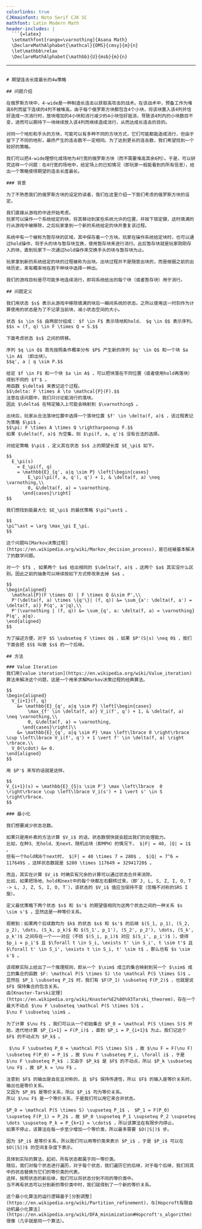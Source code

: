 ```yaml
---
colorlinks: true
CJKmainfont: Noto Serif CJK SC
mathfont: Latin Modern Math
header-includes: |
  ```{=latex}
  \setmathfont[range=\varnothing]{Asana Math}
  \DeclareMathAlphabet{\mathcal}{OMS}{cmsy}{m}{n}
  \let\mathbb\relax
  \DeclareMathAlphabet{\mathbb}{U}{msb}{m}{n}
  ```
---
```

# 期望连击长度最长的4w策略

## 问题介绍

在俄罗斯方块中，4-wide是一种制造长连击以获取高攻击的战术。在该战术中，预备工作为堆高6列而留下连续的4列不被堆高。由于每个俄罗斯方块都包含4个小块，将该块置入该4列并恰好造成一次消行时，放块增加的4小块和消行减少的4小块恰好抵消，导致该4列内的小块数目不变，进而可以期待下一块继续放入该4列而继续造成消行，从而达成长连击的目的。

对同一个地形和手头的方块，可能可以有多种不同的方块方式，它们可能都能造成消行，但由于留下了不同的地形，最终产生的连击数不一定相同。为了达到更长的连击数，我们希望找到一个较好的策略。

我们可以把4-wide理想化成场地为4行宽的俄罗斯方块（而不需要堆高其余6列）。于是，可以研究这样一个问题：在4行宽的场地中，给定场上的已知情况（即玩家一般能看到的所有信息），给出一个策略使得期望的连击长度最长。

### 背景

为了不熟悉我们的俄罗斯方块的设定的读者，我们在这里介绍一下我们考虑的俄罗斯方块的设定。

我们直接从游戏的中途开始考虑。
玩家可以操作一个系统给定的块，将其移动到某些系统允许的位置，并按下锁定键，这时填满的行从游戏中被移除，之后玩家拿到一个新的系统给定的块并重复该过程。

系统中有一个被称为暂存块的区域，其中保存着一个方块。玩家在操作系统给定块时，也可以通过hold操作，将手头的块与暂存块互换，使用暂存块来进行消行。此后暂存块就是玩家刚刚存入的块，直到玩家下一次通过hold操作来交换手头的块与暂存块为止。

玩家拿到新的系统给定的块的过程被称为出块。出块过程并不是随意出块的，而是根据之前的出块历史，来有概率地在若干种块中选择一种出。

我们的游戏目标是尽可能多地连续消行，即将系统给出的每个块（或者暂存块）用于消行。

## 问题定义

我们用状态 $s$ 表示从游戏中移除填满的块后一瞬间系统的状态。之所以使用这一时刻作为计算使用的状态是为了不记录当前块，减小状态空间的大小。

状态 $s \in S$ 由两部分组成： $f \in F$ 表示场地和hold， $q \in Q$ 表示序列。
$$s = (f, q) \in F \times Q = S.$$

下面考虑状态 $s$ 之间的转移。

序列 $q \in Q$ 首先按照条件概率分布 $P$ 产生新的序列 $q' \in Q$ 和一个块 $a \in A$ （即出块）。
$$q', a | q \sim P.$$

给定 $f \in F$ 和一个块 $a \in A$ ，可以把块落在不同位置（或者使用hold再落块）得到不同的 $f'$ 。
用函数 $\delta$ 来表记这个过程。
$$\delta: F \times A \to \mathcal{P}(F).$$
注意在该问题中，我们只讨论能消行的落块。
因此 $\delta$ 在特定输入上可能会映射到 $\varnothing$ 。

出块后，玩家从合法落块位置中选择一个落块位置 $f' \in \delta(f, a)$ ，该过程表记为策略 $\pi$ 。
$$\pi: F \times A \times Q \rightharpoonup F.$$
如果 $\delta(f, a)$ 为空集，则 $\pi(f, a, q')$ 没有合法的选择。

对给定策略 $\pi$ ，定义其在状态 $s$ 上的期望长度 $E_\pi$ 如下。

$$
  E_\pi(s)
    = E_\pi(f, q)
    = \mathbb{E}_{q', a|q \sim P} \left[\begin{cases}
        E_\pi(\pi(f, a, q'), q') + 1, & \delta(f, a) \neq \varnothing,\\
        0, &\delta(f, a) = \varnothing.
      \end{cases}\right]
$$

我们想找到能最大化 $E_\pi$ 的最优策略 $\pi^\ast$ 。

$$
\pi^\ast = \arg \max_\pi E_\pi.
$$

这个问题叫[Markov决策过程](https://en.wikipedia.org/wiki/Markov_decision_process)，是已经被基本解决了的数学问题。

对一个 $f$ , 如果两个 $a$ 给出相同的 $\delta(f, a)$ ，这两个 $a$ 其实没什么区别。因此之前的抽象可以继续按如下方式修改来去掉 $a$ 。

$$
\begin{aligned}
  \mathcal{P}(F \times Q) | F \times Q &\sim P',\\
  P'(\delta(f, a) \times \{q'\}| (f, q)) &= \sum_{a': \delta(f, a') = \delta(f, a)} P(q', a'|q),\\
  P'(\varnothing | (f, q)) &= \sum_{q', a: \delta(f, a) = \varnothing} P(q', a|q).
\end{aligned}
$$

为了描述方便，对于 $S \subseteq F \times Q$ ，如果 $P'(S|s) \neq 0$ ，我们下面会把 $S$ 叫做 $s$ 的一个后继。

## 方法

### Value Iteration
我们用[value iteration](https://en.wikipedia.org/wiki/Value_iteration)算法来解决这个问题，这是一个用来求解Markov决策过程的经典算法。

$$
\begin{aligned}
  V_{i+1}(f, q)
    &= \mathbb{E}_{q', a|q \sim P} \left[\begin{cases}
        \max_{f' \in \delta(f, a)} V_i(f', q') + 1, & \delta(f, a) \neq \varnothing,\\
        0, &\delta(f, a) = \varnothing,
      \end{cases}\right]\\
    &= \mathbb{E}_{q', a|q \sim P} \max \left\lbrace 0 \right\rbrace \cup \left\lbrace V_i(f', q') + 1 \vert f' \in \delta(f, a) \right \rbrace.\\
  V_0(\cdot) &= 0.
\end{aligned}
$$

用 $P'$ 来写的话就是这样。

$$
V_{i+1}(s) = \mathbb{E}_{S|s \sim P'} \max \left\lbrace  0 \right\rbrace \cup \left\lbrace V_i(s') + 1 \vert s' \in S \right\rbrace.
$$

### 最小化

我们想要减少状态总数。

如果只是用朴素的方法计算 $V_i$ 的话，状态数很快就会超出我们的处理能力。
比如，在种3、无hold、无next、随机出块（即MPH）的情况下， $|F| = 40, |Q| = 1$ 。
但有一个hold和6个next时， $|F| = 40 \times 7 = 280$ ， $|Q| = 7^6 = 117649$ ，这样状态数就是 $280 \times 117649 = 32941720$ 。

而且，其实在计算 $V_i$ 时确实有冗余的计算可以通过状态合并来消除。
比如，如果把场地、hold和next中的每个块都左右翻转过来，（即`J, L, S, Z, I, O, T -> L, J, Z, S, I, O, T`），该状态的 $V_i$ 值应当保持不变（忽略不对称的SRS I旋）。

定义最优策略下两个状态 $s$ 和 $s'$ 的期望值相同为这两个状态之间的一种关系 $s \sim s'$ 。显然这是一种等价关系。

观察到：如果两个后续数均为 $k$ 的状态 $s$ 和 $s'$ 的后继 $(S_1, p_1), (S_2, p_2), \dots, (S_k, p_k)$ 和 $(S_1', p_1'), (S_2', p_2'), \dots, (S_k', p_k')$ 之间存在一个一一对应（不妨 $(S_i, p_i)$ 对应 $(S_i', p_i')$ ），使得 $p_i = p_i'$ 且 $\forall t \in S_i, \exists t' \in S_i', t \sim t'$ 且 $\forall t' \in S_i', \exists t \in S_i, t' \sim t$ ，那么也有 $s \sim s'$ 。

该观察实际上给出了一个推理规则，即从一个 $\sim$ 成立的集合映射到另一个 $\sim$ 成立的集合的函数 $F: \mathcal P(S \times S) \to \mathcal P(S \times S)$ 。
显然在 $P_1 \subseteq P_2$ 时，我们有 $F(P_1) \subseteq F(P_2)$ ，也就是说 $F$ 保持集合的包含关系。
由[Knaster-Tarski定理](https://en.wikipedia.org/wiki/Knaster%E2%80%93Tarski_theorem)，存在一个最大不动点 $\nu F \subseteq \mathcal P(S \times S)$ 。
$\nu F \subseteq \sim$ 。

为了计算 $\nu F$ ，我们可以从一个初始集合 $P_0 = \mathcal P(S \times S)$ 开始，迭代地计算 $P_{i+1} = F(P_i)$ ，直到 $P_i = P_{i+1}$ 为止。我们记这个 $F$ 的不动点为 $P_k$ 。

 $\nu F \subseteq P_0 = \mathcal P(S \times S)$ ，故 $\nu F = F(\nu F) \subseteq F(P_0) = P_1$ ，故 $\nu F \subseteq P_i, \forall i$ ，于是 $\nu F \subseteq P_k$ ；又由于 $P_k$ 是 $F$ 的不动点，所以 $P_k \subseteq \nu F$ ，故 $P_k = \nu F$ 。

注意到 $F$ 的输出是自反且对称的，且 $F$ 保持传递性，所以 $F$ 的输入是等价关系时，输出也是等价关系。
又因为 $P_0$ 是等价关系，所以 $P_i$ 均为等价关系。
所以 $\nu F$ 是一个等价关系，于是我们可以用它来合并状态。

$P_0 = \mathcal P(S \times S) \supseteq P_1$ ， $P_1 = F(P_0) \supseteq F(P_1) = P_2$ ，故 $P_0 \supseteq P_1 \supseteq P_2 \supseteq \dots \supseteq P_k = P_{k+1} = \cdots$ ，所以该算法在有限步内停止。
如果不停止，该算法在每一步至少增加一个等价类，所以最多需要 $O(|S|)$ 步。

因为 $P_i$ 是等价关系，所以我们可以用等价类来表示 $P_i$ ，于是 $P_i$ 可以在 $O(|S|)$ 的空间复杂度下表示。

具体到实际的算法，起初，所有状态都属于同一等价类。
随后，我们对每个状态进行遍历，对于每个状态，我们遍历它的后继，对于每个后继，我们将其中的状态替换为它们的等价类的代表。
这样，按照状态的新后继，我们可以将状态分到不同的等价类中。
当不再有状态可以分到新的等价类中时，我们就得到了一个新的等价关系。

这个最小化算法的运行逻辑基于[分割调整](https://en.wikipedia.org/wiki/Partition_refinement)，与[Hopcroft有限自动机最小化算法](https://en.wikipedia.org/wiki/DFA_minimization#Hopcroft's_algorithm)很像（几乎就是同一个算法）。
